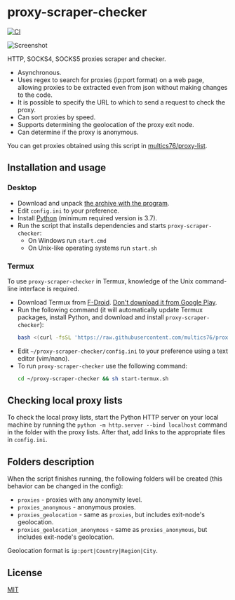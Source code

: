 # proxy-scraper-checker

[![CI](https://github.com/multics76/proxy-scraper-checker/actions/workflows/ci.yml/badge.svg)](https://github.com/mutlics76/proxy-scraper-checker/actions/workflows/ci.yml)

![Screenshot](screenshot.png)

HTTP, SOCKS4, SOCKS5 proxies scraper and checker.

- Asynchronous.
- Uses regex to search for proxies (ip:port format) on a web page, allowing proxies to be extracted even from json without making changes to the code.
- It is possible to specify the URL to which to send a request to check the proxy.
- Can sort proxies by speed.
- Supports determining the geolocation of the proxy exit node.
- Can determine if the proxy is anonymous.

You can get proxies obtained using this script in [multics76/proxy-list](https://github.com/multics76/proxy-list).

## Installation and usage

### Desktop

- Download and unpack [the archive with the program](https://github.com/multics76/proxy-scraper-checker/archive/refs/heads/main.zip).
- Edit `config.ini` to your preference.
- Install [Python](https://python.org/downloads) (minimum required version is 3.7).
- Run the script that installs dependencies and starts `proxy-scraper-checker`:
  - On Windows run `start.cmd`
  - On Unix-like operating systems run `start.sh`

### Termux

To use `proxy-scraper-checker` in Termux, knowledge of the Unix command-line interface is required.

- Download Termux from [F-Droid](https://f-droid.org/en/packages/com.termux/). [Don't download it from Google Play](https://github.com/termux/termux-app#google-play-store-deprecated).
- Run the following command (it will automatically update Termux packages, install Python, and download and install `proxy-scraper-checker`):
  ```bash
  bash <(curl -fsSL 'https://raw.githubusercontent.com/multics76/proxy-scraper-checker/main/install-termux.sh')
  ```
- Edit `~/proxy-scraper-checker/config.ini` to your preference using a text editor (vim/nano).
- To run `proxy-scraper-checker` use the following command:
  ```bash
  cd ~/proxy-scraper-checker && sh start-termux.sh
  ```

## Checking local proxy lists

To check the local proxy lists, start the Python HTTP server on your local machine by running the `python -m http.server --bind localhost` command in the folder with the proxy lists. After that, add links to the appropriate files in `config.ini`.

## Folders description

When the script finishes running, the following folders will be created (this behavior can be changed in the config):

- `proxies` - proxies with any anonymity level.
- `proxies_anonymous` - anonymous proxies.
- `proxies_geolocation` - same as `proxies`, but includes exit-node's geolocation.
- `proxies_geolocation_anonymous` - same as `proxies_anonymous`, but includes exit-node's geolocation.

Geolocation format is `ip:port|Country|Region|City`.

## License

[MIT](LICENSE)
